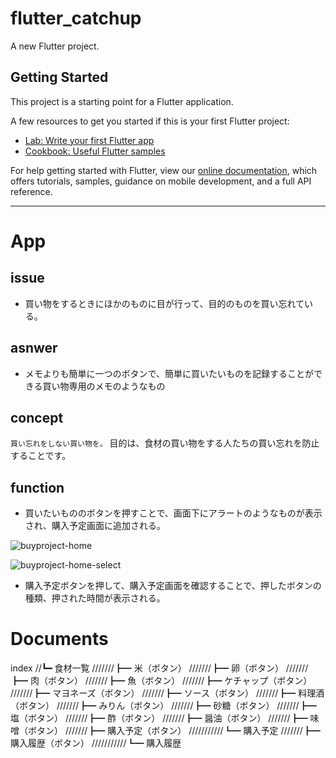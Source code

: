 # flutter_catchup

A new Flutter project.

## Getting Started

This project is a starting point for a Flutter application.

A few resources to get you started if this is your first Flutter project:

- [Lab: Write your first Flutter app](https://flutter.dev/docs/get-started/codelab)
- [Cookbook: Useful Flutter samples](https://flutter.dev/docs/cookbook)

For help getting started with Flutter, view our
[online documentation](https://flutter.dev/docs), which offers tutorials,
samples, guidance on mobile development, and a full API reference.

---

# App

## issue

* 買い物をするときにほかのものに目が行って、目的のものを買い忘れている。

<!-- * 買い物するときに、以前に買ったものと同じものを買って無駄買いしてしまう。 -->

## asnwer

* メモよりも簡単に一つのボタンで、簡単に買いたいものを記録することができる買い物専用のメモのようなもの

<!-- * 買い物終了後、メモの履歴を商品ごとで見ることができる -->

## concept

`買い忘れをしない買い物を。`
目的は、食材の買い物をする人たちの買い忘れを防止することです。

## function

* 買いたいもののボタンを押すことで、画面下にアラートのようなものが表示され、購入予定画面に追加される。

![buyproject-home](https://user-images.githubusercontent.com/51155933/71222625-8cfe1000-2314-11ea-87f1-b8add6b0f608.png)

![buyproject-home-select](https://user-images.githubusercontent.com/51155933/71223050-fc283400-2315-11ea-8a0a-44ff593209a5.png)


* 購入予定ボタンを押して、購入予定画面を確認することで、押したボタンの種類、押された時間が表示される。
<!-- * 購入予定の画面で「完了」ボタンを押すと、購入履歴に入る。 -->
<!-- * 購入履歴では、購入が完了した順で並んでいる。 -->

# Documents

index
//┗━ 食材一覧
///////┣━ 米（ボタン）
///////┣━ 卵（ボタン）
///////┣━ 肉（ボタン）
///////┣━ 魚（ボタン）
///////┣━ ケチャップ（ボタン）
///////┣━ マヨネーズ（ボタン）
///////┣━ ソース（ボタン）
///////┣━ 料理酒（ボタン）
///////┣━ みりん（ボタン）
///////┣━ 砂糖（ボタン）
///////┣━ 塩（ボタン）
///////┣━ 酢（ボタン）
///////┣━ 醤油（ボタン）
///////┣━ 味噌（ボタン）
///////┣━ 購入予定（ボタン）
///////////┗━ 購入予定
///////┣━ 購入履歴（ボタン）
///////////┗━ 購入履歴
